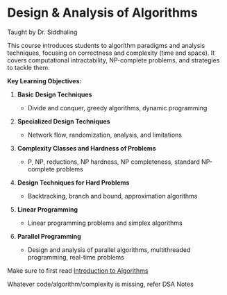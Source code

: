 # Design & Analysis of Algorithms

Taught by Dr. Siddhaling

This course introduces students to algorithm paradigms and analysis techniques, focusing on correctness and complexity (time and space). It covers computational intractability, NP-complete problems, and strategies to tackle them.

**Key Learning Objectives:**

1. **Basic Design Techniques**
   - Divide and conquer, greedy algorithms, dynamic programming

2. **Specialized Design Techniques**
   - Network flow, randomization, analysis, and limitations

3. **Complexity Classes and Hardness of Problems**
   - P, NP, reductions, NP hardness, NP completeness, standard NP-complete problems

4. **Design Techniques for Hard Problems**
   - Backtracking, branch and bound, approximation algorithms

5. **Linear Programming**
   - Linear programming problems and simplex algorithms

6. **Parallel Programming**
   - Design and analysis of parallel algorithms, multithreaded programming, real-time problems


Make sure to first read [Introduction to Algorithms](./../../2_Core/Data_Structures_&_Algorithms/01_Algorithms.md)

Whatever code/algorithm/complexity is missing, refer DSA Notes
